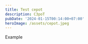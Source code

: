 ```yaml
---
title: Test cepot
description: C3poT
pubDate: '2024-01-15T00:14:00+07:00'
heroImage: /assets/cepot.jpeg
---
```

Example
